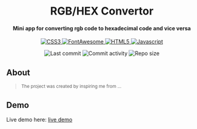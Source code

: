<p align="center">
  <h1 align="center">RGB/HEX Convertor</h1>
  <h4 align="center">Mini app for converting rgb code to hexadecimal code and vice versa</h4>
</p>

<p align="center">
  <a href="https://developer.mozilla.org/en-US/docs/Web/CSS">
    <img alt="CSS3" src="https://img.shields.io/badge/-CSS3-0068BA?style=flat&logo=css3&logoColor=white" />
  </a>

  <a href="https://fontawesome.com/">
    <img alt="FontAwesome" src="https://img.shields.io/badge/-Font_Awesome-2186DF?style=flat&logo=fontawesome&logoColor=white" />
  </a>

  <a href="https://developer.mozilla.org/en-US/docs/Glossary/HTML5">
    <img alt="HTML5" src="https://img.shields.io/badge/-HTML5-DD4D25?style=flat&logo=html5&logoColor=white" />
  </a>
  
  <a href="https://developer.mozilla.org/en-US/docs/Web/JavaScript">
    <img alt="Javascript" src="https://img.shields.io/badge/-Javascript-EFD81D?style=flat&logo=javascript&logoColor=white" /> 
  </a> 
</p>

<p align="center">
  <img alt="Last commit" src="https://img.shields.io/github/last-commit/leag76/rgb-hex-convertor?color=%23B5CDA3&logo=github&logoColor=white" />
  <img alt="Commit activity" src="https://img.shields.io/github/commit-activity/y/leag76/rgb-hex-convertor?color=%23A76844&logo=github&logoColor=white" />
  <img alt="Repo size" src="https://img.shields.io/github/repo-size/leag76/rgb-hex-convertor?color=%23C1AC95&logo=github&logoColor=white" />
</p>

## About

> <sub>The project was created by inspiring me from ...</sub>

## Demo

Live demo here: [live demo](https://leag76.github.io/rgb-hex-convertor/ "Go to the live demo")